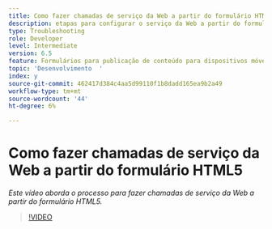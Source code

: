 ```yaml
---
title: Como fazer chamadas de serviço da Web a partir do formulário HTML5
description: etapas para configurar o serviço da Web a partir do formulário HTML5
type: Troubleshooting
role: Developer
level: Intermediate
version: 6.5
feature: Formulários para publicação de conteúdo para dispositivos móveis
topic: 'Desenvolvimento  '
index: y
source-git-commit: 462417d384c4aa5d99110f1b8dadd165ea9b2a49
workflow-type: tm+mt
source-wordcount: '44'
ht-degree: 6%

---
```


# Como fazer chamadas de serviço da Web a partir do formulário HTML5

*Este vídeo aborda o processo para fazer chamadas de serviço da Web a partir do formulário HTML5.*

>[!VIDEO](https://video.tv.adobe.com/v/335505?quality=9&learn=on)
